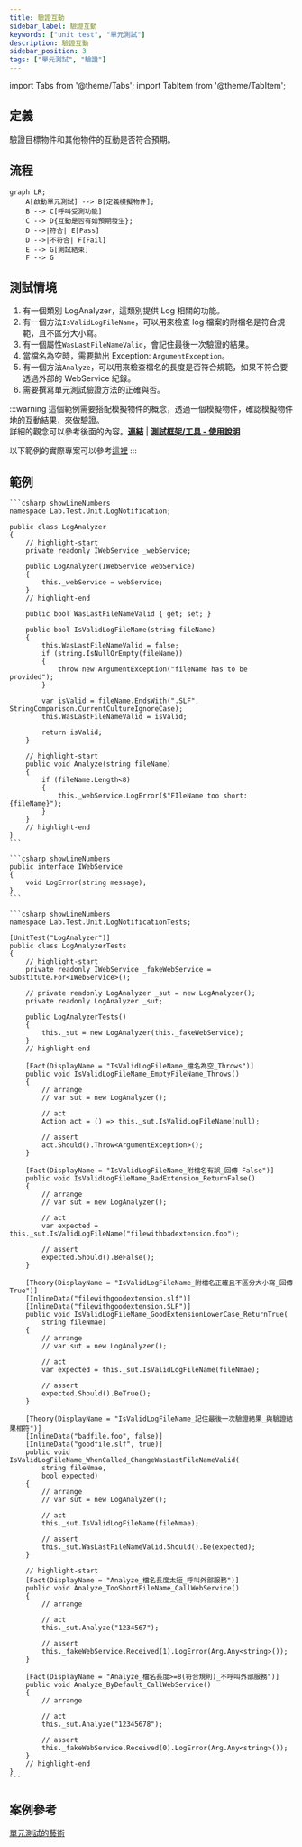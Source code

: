 ```yaml
---
title: 驗證互動
sidebar_label: 驗證互動
keywords: ["unit test", "單元測試"]
description: 驗證互動
sidebar_position: 3
tags: ["單元測試", "驗證"]
---
```


import Tabs from '@theme/Tabs';
import TabItem from '@theme/TabItem';

## 定義
驗證目標物件和其他物件的互動是否符合預期。

## 流程
```mermaid
graph LR;
    A[啟動單元測試] --> B[定義模擬物件];
    B --> C[呼叫受測功能]
    C --> D{互動是否有如預期發生};
    D -->|符合| E[Pass]
    D -->|不符合| F[Fail]
    E --> G[測試結束]
    F --> G
```
## 測試情境

1. 有一個類別 LogAnalyzer，這類別提供 Log 相關的功能。
2. 有一個方法`IsValidLogFileName`，可以用來檢查 log 檔案的附檔名是符合規範，且不區分大小寫。
3. 有一個屬性`WasLastFileNameValid`，會記住最後一次驗證的結果。
4. 當檔名為空時，需要拋出 Exception: `ArgumentException`。
5. 有一個方法`Analyze`，可以用來檢查檔名的長度是否符合規範，如果不符合要透過外部的 WebService 紀錄。
6. 需要撰寫單元測試驗證方法的正確與否。

:::warning
這個範例需要搭配模擬物件的概念，透過一個模擬物件，確認模擬物件地的互動結果，來做驗證。  
詳細的觀念可以參考後面的內容。[**連結**](../05_假物件.md) | [**測試框架/工具 - 使用說明**](../../tool-stack/00_index.md)

以下範例的實際專案可以參考[這裡](https://github.com/deverqqqq/Lab)
:::

## 範例

<Tabs>
  <TabItem value="LogAnalyzer" label="LogAnalyzer" default>

    ```csharp showLineNumbers
    namespace Lab.Test.Unit.LogNotification;

    public class LogAnalyzer
    {
        // highlight-start
        private readonly IWebService _webService;

        public LogAnalyzer(IWebService webService)
        {
            this._webService = webService;
        }
        // highlight-end

        public bool WasLastFileNameValid { get; set; }

        public bool IsValidLogFileName(string fileName)
        {
            this.WasLastFileNameValid = false;
            if (string.IsNullOrEmpty(fileName))
            {
                throw new ArgumentException("fileName has to be provided");
            }

            var isValid = fileName.EndsWith(".SLF", StringComparison.CurrentCultureIgnoreCase);
            this.WasLastFileNameValid = isValid;

            return isValid;
        }

        // highlight-start
        public void Analyze(string fileName)
        {
            if (fileName.Length<8)
            {
                this._webService.LogError($"FIleName too short: {fileName}");
            }
        }
        // highlight-end
    }
    ```
  </TabItem>

  <TabItem value="IWebService" label="IWebService">

    ```csharp showLineNumbers
    public interface IWebService
    {
        void LogError(string message);
    }
    ```
  </TabItem>

  <TabItem value="LogAnalyzerTests" label="LogAnalyzerTests">

    ```csharp showLineNumbers
    namespace Lab.Test.Unit.LogNotificationTests;

    [UnitTest("LogAnalyzer")]
    public class LogAnalyzerTests
    {
        // highlight-start
        private readonly IWebService _fakeWebService = Substitute.For<IWebService>();

        // private readonly LogAnalyzer _sut = new LogAnalyzer();
        private readonly LogAnalyzer _sut;

        public LogAnalyzerTests()
        {
            this._sut = new LogAnalyzer(this._fakeWebService);
        }
        // highlight-end

        [Fact(DisplayName = "IsValidLogFileName_檔名為空_Throws")]
        public void IsValidLogFileName_EmptyFileName_Throws()
        {
            // arrange
            // var sut = new LogAnalyzer();

            // act
            Action act = () => this._sut.IsValidLogFileName(null);

            // assert
            act.Should().Throw<ArgumentException>();
        }

        [Fact(DisplayName = "IsValidLogFileName_附檔名有誤_回傳 False")]
        public void IsValidLogFileName_BadExtension_ReturnFalse()
        {
            // arrange
            // var sut = new LogAnalyzer();

            // act
            var expected = this._sut.IsValidLogFileName("filewithbadextension.foo");

            // assert
            expected.Should().BeFalse();
        }

        [Theory(DisplayName = "IsValidLogFileName_附檔名正確且不區分大小寫_回傳 True")]
        [InlineData("filewithgoodextension.slf")]
        [InlineData("filewithgoodextension.SLF")]
        public void IsValidLogFileName_GoodExtensionLowerCase_ReturnTrue(
            string fileNmae)
        {
            // arrange
            // var sut = new LogAnalyzer();

            // act
            var expected = this._sut.IsValidLogFileName(fileNmae);

            // assert
            expected.Should().BeTrue();
        }

        [Theory(DisplayName = "IsValidLogFileName_記住最後一次驗證結果_與驗證結果相符")]
        [InlineData("badfile.foo", false)]
        [InlineData("goodfile.slf", true)]
        public void IsValidLogFileName_WhenCalled_ChangeWasLastFileNameValid(
            string fileNmae,
            bool expected)
        {
            // arrange
            // var sut = new LogAnalyzer();

            // act
            this._sut.IsValidLogFileName(fileNmae);

            // assert
            this._sut.WasLastFileNameValid.Should().Be(expected);
        }

        // highlight-start
        [Fact(DisplayName = "Analyze_檔名長度太短_呼叫外部服務")]
        public void Analyze_TooShortFileName_CallWebService()
        {
            // arrange

            // act
            this._sut.Analyze("1234567");

            // assert
            this._fakeWebService.Received(1).LogError(Arg.Any<string>());
        }

        [Fact(DisplayName = "Analyze_檔名長度>=8(符合規則)_不呼叫外部服務")]
        public void Analyze_ByDefault_CallWebService()
        {
            // arrange

            // act
            this._sut.Analyze("12345678");

            // assert
            this._fakeWebService.Received(0).LogError(Arg.Any<string>());
        }
        // highlight-end
    }
    ```
  </TabItem>
</Tabs>

## 案例參考
[單元測試的藝術](https://www.tenlong.com.tw/products/9789864342471?list_name=c-unit-test)